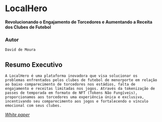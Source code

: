 # LocalHero
**Revolucionando o Engajamento de Torcedores e Aumentando a Receita dos Clubes de Futebol**


### Autor
    David de Moura

## Resumo Executivo
    A LocalHero é uma plataforma inovadora que visa solucionar os problemas enfrentados pelos clubes de futebol de menorporte em relação ao baixo comparecimento de torcedores nos estádios, falta de engajamento e receitas limitadas nos jogos. Através da tokenização de passes de temporada em formato de NFT (Tokens Não Fungíveis), proporcionamos aos torcedores uma experiência única e exclusiva, incentivando seu comparecimento aos jogos e fortalecendo o vínculo emocional com seus clubes.

[*White paper*][def]

[def]: https://drive.google.com/file/d/1xl4_NTmU93sPlcs6aj0y3aKu0zjRKfGB/view?usp=drive_link